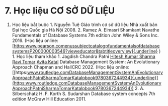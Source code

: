 # 7. Học liệu CƠ SỞ DỮ LIỆU
1. Học liệu bắt buộc 1. Nguyễn Tuệ Giáo trình cơ sở dữ liệu Nhà xuất bản Đại học Quốc gia Hà Nội 2008. 2. Ramez A. Elmasri Shamkant Navathe Fundamentals of Database Systems 7th edition John Wiley & Sons Inc. 2016. (Học liệu online: [[https:www.pearson.comenussubjectcatalogpfundamentalsofdatabase systemsP200000003546?vieweducator&tabtitleoverview]{.underline}](https:www.pearson.comenussubjectcatalogpfundamentalsofdatabase%20systemsP200000003546?vieweducator&tabtitleoverview) ) 1. Học liệu tham khảo 1. Jagdish Chandra Patni [Hitesh Kumar Sharma](https:www.routledge.comsearch?authorHitesh%20Kumar%20Sharma) [Ravi Tomar](https:www.routledge.comsearch?authorRavi%20Tomar) [Avita Katal](https:www.routledge.comsearch?authorAvita%20Katal) Database Management System: An Evolutionary Approach Chapman and HallCRC 2022. (Học liệu online: [[https:www.routledge.comDatabaseManagementSystemAnEvolutionaryApproachPatniSharmaTomarKatalpbook9780367244934]{.underline}](https:www.routledge.comDatabaseManagementSystemAnEvolutionaryApproachPatniSharmaTomarKatalpbook9780367244934)) 2. A. Silberschatz H. F. Korth S. Sudarshan Database system concepts 7th edition McGraw Hill Education 2011.
